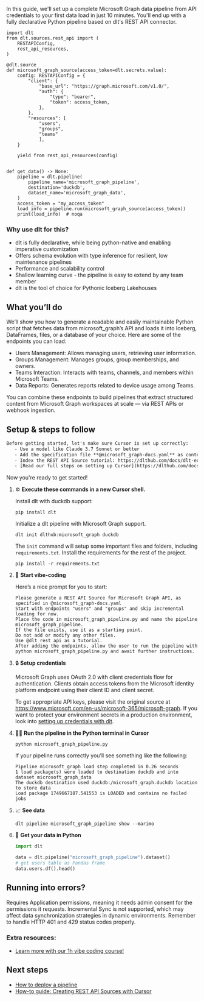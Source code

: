 In this guide, we'll set up a complete Microsoft Graph data pipeline from API credentials to your first data load in just 10 minutes. You'll end up with a fully declarative Python pipeline based on dlt's REST API connector.

```python-outcome
import dlt
from dlt.sources.rest_api import (
    RESTAPIConfig,
    rest_api_resources,
)

@dlt.source
def microsoft_graph_source(access_token=dlt.secrets.value):
    config: RESTAPIConfig = {
        "client": {
            "base_url": "https://graph.microsoft.com/v1.0/",
            "auth": {
                "type": "bearer",
                "token": access_token,
            },
        },
        "resources": [
            "users",
            "groups",
            "teams"
            ],
    }

    yield from rest_api_resources(config)


def get_data() -> None:
    pipeline = dlt.pipeline(
        pipeline_name='microsoft_graph_pipeline',
        destination='duckdb',
        dataset_name='microsoft_graph_data', 
    )
    access_token = "my_access_token"
    load_info = pipeline.run(microsoft_graph_source(access_token))
    print(load_info)  # noqa
```

### Why use dlt for this?

- dlt is fully declarative, while being python-native and enabling imperative customization
- Offers schema evolution with type inference for resilient, low maintenance pipelines
- Performance and scalability control
- Shallow learning curve - the pipeline is easy to extend by any team member
- dlt is the tool of choice for Pythonic Iceberg Lakehouses

## What you’ll do

We’ll show you how to generate a readable and easily maintainable Python script that fetches data from microsoft_graph’s API and loads it into Iceberg, DataFrames, files, or a database of your choice. Here are some of the endpoints you can load:

- Users Management: Allows managing users, retrieving user information.
- Groups Management: Manages groups, group memberships, and owners.
- Teams Interaction: Interacts with teams, channels, and members within Microsoft Teams.
- Data Reports: Generates reports related to device usage among Teams.

You can combine these endpoints to build pipelines that extract structured content from Microsoft Graph workspaces at scale — via REST APIs or webhook ingestion.

## Setup & steps to follow

```default
Before getting started, let's make sure Cursor is set up correctly:
   - Use a model like Claude 3.7 Sonnet or better
   - Add the specification file **@microsoft_graph-docs.yaml** as context
   - Index the REST API Source tutorial: https://dlthub.com/docs/dlt-ecosystem/verified-sources/rest_api/ and add it to context as **@dlt rest api**
   - [Read our full steps on setting up Cursor](https://dlthub.com/docs/dlt-ecosystem/llm-tooling/cursor-restapi#23-configuring-cursor-with-documentation)
```

Now you're ready to get started! 

1. ⚙️ **Execute these commands in a new Cursor shell.**
    
    Install dlt with duckdb support:
    ```shell
    pip install dlt
    ```

    Initialize a dlt pipeline with Microsoft Graph support.
    ```shell
    dlt init dlthub:microsoft_graph duckdb
    ```

    The `init` command will setup some important files and folders, including `requirements.txt`. Install the requirements for the rest of the project.
    ```shell
    pip install -r requirements.txt
    ```
    
2. 🤠 **Start vibe-coding**
    
    Here’s a nice prompt for you to start: 
    
    ```prompt
    Please generate a REST API Source for Microsoft Graph API, as specified in @microsoft_graph-docs.yaml 
    Start with endpoints "users" and "groups" and skip incremental loading for now. 
    Place the code in microsoft_graph_pipeline.py and name the pipeline microsoft_graph_pipeline. 
    If the file exists, use it as a starting point. 
    Do not add or modify any other files. 
    Use @dlt rest api as a tutorial. 
    After adding the endpoints, allow the user to run the pipeline with python microsoft_graph_pipeline.py and await further instructions.
    ```

    
3. 🔒 **Setup credentials** 
    
    Microsoft Graph uses OAuth 2.0 with client credentials flow for authentication. Clients obtain access tokens from the Microsoft identity platform endpoint using their client ID and client secret.
    
    To get appropriate API keys, please visit the original source at https://www.microsoft.com/en-us/microsoft-365/microsoft-graph.
    If you want to protect your environment secrets in a production environment, look into [setting up credentials with dlt](https://dlthub.com/docs/walkthroughs/add_credentials).
    
4. 🏃‍♀️ **Run the pipeline in the Python terminal in Cursor**
    
    ```shell
    python microsoft_graph_pipeline.py
    ```
    
    If your pipeline runs correctly you’ll see something like the following:
    
    ```shell
    Pipeline microsoft_graph load step completed in 0.26 seconds
    1 load package(s) were loaded to destination duckdb and into dataset microsoft_graph_data
    The duckdb destination used duckdb:/microsoft_graph.duckdb location to store data
    Load package 1749667187.541553 is LOADED and contains no failed jobs
    ```
    
5. 📈 **See data**
    
    ```shell
    dlt pipeline microsoft_graph_pipeline show --marimo
    ```
    
6. 🐍 **Get your data in Python**
    
    ```python
    import dlt

   data = dlt.pipeline("microsoft_graph_pipeline").dataset()
   # get users table as Pandas frame
   data.users.df().head()
    ```

## Running into errors?

Requires Application permissions, meaning it needs admin consent for the permissions it requests. Incremental Sync is not supported, which may affect data synchronization strategies in dynamic environments. Remember to handle HTTP 401 and 429 status codes properly.

### Extra resources:

- [Learn more with our 1h vibe coding course!](https://www.youtube.com/watch?v=GGid70rnJuM)

## Next steps

- [How to deploy a pipeline](https://dlthub.com/docs/walkthroughs/deploy-a-pipeline)
- [How-to guide: Creating REST API Sources with Cursor](https://dlthub.com/docs/dlt-ecosystem/llm-tooling/cursor-restapi)